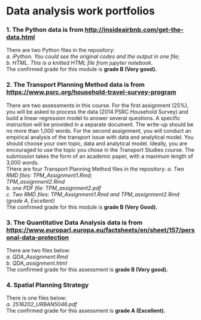 # Data analysis work portfolios


### 1. The Python data is from http://insideairbnb.com/get-the-data.html</br>
There are two Python files in the repository:</br>
*a. iPython. You could see the original codes and the output in one file;*</br>
*b. HTML. This is a knitted HTML file from jupyter notebook.*</br>
The confirmed grade for this module is **grade B (Very good).**

### 2. The Transport Planning Method data is from https://www.psrc.org/household-travel-survey-program</br>
There are two assessments in this course. For the first assignment (25%), you will be asked to process the data (2014 PSRC Household Survey) and build a linear regression model to answer several questions. A specific instruction will be provided in a separate document. The write-up should be no more than 1,000 words. For the second assignment, you will conduct an empirical analysis of the transport issue with data and analytical model. You should choose your own topic, data and analytical model. Ideally, you are encouraged to use the topic you chose in the Transport Studies course. The submission takes the form of an academic paper, with a maximum length of 3,000 words.</br>
THere are four Transport Planning Method files in the repository:
*a. Two RMD files:*
*TPM_Assignment1.Rmd;*</br>
*TPM_assignment2.Rmd*</br>
*b. one PDF file: TPM_assignment2.pdf*</br>
*c. Two RMD files: TPM_Assignment1.Rmd and TPM_assignment2.Rmd (grade A, Excellent)*</br>
The confirmed grade for this module is **grade B (Very Good).**

### 3. The Quantitative Data Analysis data is from https://www.europarl.europa.eu/factsheets/en/sheet/157/personal-data-protection</br>
There are two files below:</br>
*a. QDA_Assignment.Rmd*</br>
*b. QDA_assignment.html*</br>
The confirmed grade for this assessment is **grade B (Very good).**

### 4. Spatial Planning Strategy
There is one files below:</br>
*a. 2516202_URBAN5046.pdf*</br>
The confirmed grade for this assessment is **grade A (Excellent).**
